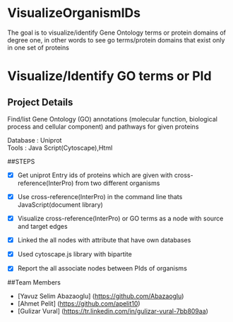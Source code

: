 # VisualizeOrganismIDs
The goal is to visualize/identify Gene Ontology terms or protein domains of degree one, in other words to see go terms/protein domains that exist only in one set of proteins


# Visualize/Identify GO terms or PId

## Project Details

Find/list Gene Ontology (GO) annotations (molecular function, biological process and cellular component) and pathways for given proteins

Database : Uniprot<br>
Tools : Java Script(Cytoscape),Html<br>

##STEPS
- [x] Get uniprot Entry ids of proteins which are given with cross-reference(InterPro) from two different organisms
- [x] Use cross-reference(InterPro) in the command line thats JavaScript(document library) 
- [x] Visualize cross-reference(InterPro) or GO terms as a node with source and target edges
- [x] Linked the all nodes with attribute that have own databases
- [x] Used cytoscape.js library with bipartite 
- [x] Report the all associate nodes between PIds of organisms 


##Team Members 

  * [Yavuz Selim Abazaoglu] (https://github.com/Abazaoglu)
  * [Ahmet Pelit] (https://github.com/apelit10)
  * [Gulizar Vural] (https://tr.linkedin.com/in/gulizar-vural-7bb809aa)

